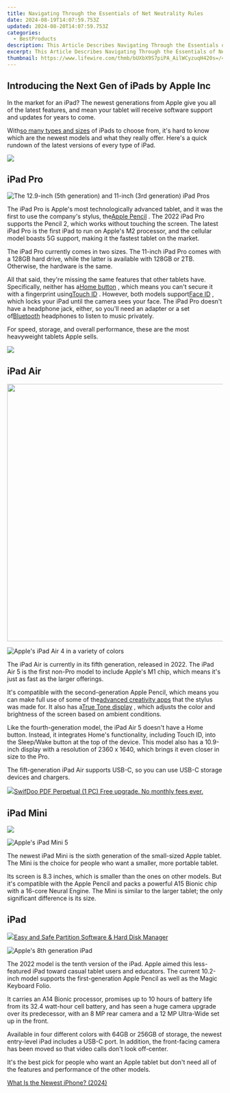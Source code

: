 ```yaml
---
title: Navigating Through the Essentials of Net Neutrality Rules
date: 2024-08-19T14:07:59.753Z
updated: 2024-08-20T14:07:59.753Z
categories:
  - BestProducts
description: This Article Describes Navigating Through the Essentials of Net Neutrality Rules
excerpt: This Article Describes Navigating Through the Essentials of Net Neutrality Rules
thumbnail: https://www.lifewire.com/thmb/bUXbX9S7piPA_AilWCyzuqH420s=/400x300/filters:no_upscale():max_bytes(150000):strip_icc():format(webp)/a-knot-on-a-flex-to-a-portable-computer-close-up--88162993-596506423df78cdc68c20116.jpg
---
```


## Introducing the Next Gen of iPads by Apple Inc

 In the market for an iPad? The newest generations from Apple give you all of the latest features, and mean your tablet will receive software support and updates for years to come.

 With[so many types and sizes](https://www.lifewire.com/list-of-ipad-models-and-generations-1994232) of iPads to choose from, it's hard to know which are the newest models and what they really offer. Here's a quick rundown of the latest versions of every type of iPad.

<!-- affiliate ads begin -->
<a href="https://store.massmailsoftware.com/order/checkout.php?PRODS=2069351&QTY=1&AFFILIATE=108875&CART=1"><img src="https://secure.avangate.com/images/merchant/dc87c13749315c7217cdc4ac692e704c/banera_for_partners-24_%282%29.jpg" border="0"></a>
<!-- affiliate ads end -->
## iPad Pro

![The 12.9-inch (5th generation) and 11-inch (3rd generation) iPad Pros](https://www.lifewire.com/thmb/PNucJd7YYcK09ZWzLMnmlLu7pns=/960x0/filters:no_upscale():max_bytes(200000):strip_icc():format(webp)/002-what-is-newest-version-of-ipad-1994324-c0b044cd23444820aa35c64c8d2fc079.jpg)

 The iPad Pro is Apple's most technologically advanced tablet, and it was the first to use the company's stylus, the[Apple Pencil](https://www.lifewire.com/set-up-use-apple-pencil-ipad-3876369) . The 2022 iPad Pro supports the Pencil 2, which works without touching the screen. The latest iPad Pro is the first iPad to run on Apple's M2 processor, and the cellular model boasts 5G support, making it the fastest tablet on the market.

 The iPad Pro currently comes in two sizes. The 11-inch iPad Pro comes with a 128GB hard drive, while the latter is available with 128GB or 2TB. Otherwise, the hardware is the same.

 All that said, they're missing the same features that other tablets have. Specifically, neither has a[Home button](https://www.lifewire.com/what-is-ipad-home-button-1994353) , which means you can't secure it with a fingerprint using[Touch ID](https://www.lifewire.com/what-is-touch-id-4586807) . However, both models support[Face ID](https://www.lifewire.com/face-id-4151714) , which locks your iPad until the camera sees your face. The iPad Pro doesn't have a headphone jack, either, so you'll need an adapter or a set of[Bluetooth](https://www.lifewire.com/what-is-bluetooth-2377412) headphones to listen to music privately.

 For speed, storage, and overall performance, these are the most heavyweight tablets Apple sells.

<!-- affiliate ads begin -->
<a href="https://store.nero.com/order/checkout.php?PRODS=22889392&QTY=1&AFFILIATE=108875&CART=1"><img src="http://webstatic.nero.com/nero2015-com-wAssets/img/affiliate/media/banner728-90eng.jpg" border="0"></a>
<!-- affiliate ads end -->
## iPad Air

<!-- affiliate ads begin -->
<a href="https://appsumo.8odi.net/c/5597632/2068416/7443" target="_top" id="2068416"><img src="//a.impactradius-go.com/display-ad/7443-2068416" border="0" alt="" width="1200" height="600"/></a><img height="0" width="0" src="https://appsumo.8odi.net/i/5597632/2068416/7443" style="position:absolute;visibility:hidden;" border="0" />
<!-- affiliate ads end -->
![Apple's iPad Air 4 in a variety of colors](https://www.lifewire.com/thmb/eaBiHxIcF9bF6XV6nQeTHPy21-w=/960x0/filters:no_upscale():max_bytes(200000):strip_icc():format(webp)/iPadAir4-41a20704198f40a78c3d05dda053402b.jpg)

 The iPad Air is currently in its fifth generation, released in 2022\. The iPad Air 5 is the first non-Pro model to include Apple's M1 chip, which means it's just as fast as the larger offerings.

 It's compatible with the second-generation Apple Pencil, which means you can make full use of some of the[advanced creativity apps](https://www.lifewire.com/best-apps-for-ipad-pro-pencil-4177139) that the stylus was made for. It also has a[True Tone display](https://www.lifewire.com/what-is-true-tone-display-4048131) , which adjusts the color and brightness of the screen based on ambient conditions.

 Like the fourth-generation model, the iPad Air 5 doesn't have a Home button. Instead, it integrates Home's functionality, including Touch ID, into the Sleep/Wake button at the top of the device. This model also has a 10.9-inch display with a resolution of 2360 x 1640, which brings it even closer in size to the Pro.

 The fift-generation iPad Air supports USB-C, so you can use USB-C storage devices and chargers.

<!-- affiliate ads begin -->
<a href="https://purchase.swifdoo.com/order/checkout.php?PRODS=40002162&QTY=1&AFFILIATE=108875&CART=1"><img src="https://secure.avangate.com/images/merchant/8b932759a5a04ddb34bf79e3f9072e4b/products/1_Product%20box%20white-1024x1024.png" border="0">SwifDoo PDF Perpetual (1 PC) Free upgrade. No monthly fees ever. 
</a>
<!-- affiliate ads end -->
## iPad Mini

<!-- affiliate ads begin -->
<a href="https://store.movavi.com/affiliate.php?ACCOUNT=MOVAVI&AFFILIATE=108875&PATH=https%3A%2F%2Fwww.movavi.com%3FAFFILIATE%3D108875%26RESOURCE%3DMovavi%2BVideo%2BEditor%2Bbox"><img src="https://mcusercontent.com/0885a03ded3d480dca9287f12/images/6d3207fd-9f15-4c21-f0ad-59c68e6a7e2a.png" border="0"></a>
<!-- affiliate ads end -->
![Apple's iPad Mini 5](https://www.lifewire.com/thmb/iuFU7eUa45wcD6hv7edo6i1kr3U=/960x0/filters:no_upscale():max_bytes(200000):strip_icc():format(webp)/Ipadmini5-7462d4ec5b354d5582bf1a976eca5216.jpeg)

 The newest iPad Mini is the sixth generation of the small-sized Apple tablet. The Mini is the choice for people who want a smaller, more portable tablet.

 Its screen is 8.3 inches, which is smaller than the ones on other models. But it's compatible with the Apple Pencil and packs a powerful A15 Bionic chip with a 16-core Neural Engine. The Mini is similar to the larger tablet; the only significant difference is its size.

## iPad

<!-- affiliate ads begin -->
<a href="https://secure.2checkout.com/order/checkout.php?PRODS=22741618&QTY=1&AFFILIATE=108875&CART=1"><img src="https://www.diskpart.com/resource/images/index/dp-index-img-banner-people@2x.png" border="0">Easy and Safe Partition Software & Hard Disk Manager</a>
<!-- affiliate ads end -->
![Apple's 8th generation iPad](https://www.lifewire.com/thmb/HU6JVTI8btoiWGjZNpBQZKltzVI=/960x0/filters:no_upscale():max_bytes(200000):strip_icc():format(webp)/iPad8-b0d7bf0618d44b2e861ed8b33839e9bc.jpg)

 The 2022 model is the tenth version of the iPad. Apple aimed this less-featured iPad toward casual tablet users and educators. The current 10.2-inch model supports the first-generation Apple Pencil as well as the Magic Keyboard Folio.

 It carries an A14 Bionic processor, promises up to 10 hours of battery life from its 32.4 watt-hour cell battery, and has seen a huge camera upgrade over its predecessor, with an 8 MP rear camera and a 12 MP Ultra-Wide set up in the front.

 Available in four different colors with 64GB or 256GB of storage, the newest entry-level iPad includes a USB-C port. In addition, the front-facing camera has been moved so that video calls don't look off-center.

 It's the best pick for people who want an Apple tablet but don't need all of the features and performance of the other models.

[What Is the Newest iPhone? (2024)](https://www.lifewire.com/what-is-the-newest-iphone-6746797)


<ins class="adsbygoogle"
     style="display:block"
     data-ad-format="autorelaxed"
     data-ad-client="ca-pub-7571918770474297"
     data-ad-slot="1223367746"></ins>



<ins class="adsbygoogle"
     style="display:block"
     data-ad-client="ca-pub-7571918770474297"
     data-ad-slot="8358498916"
     data-ad-format="auto"
     data-full-width-responsive="true"></ins>



